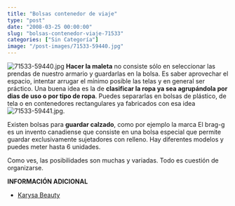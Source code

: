 ```yaml
---
title: "Bolsas contenedor de viaje"
type: "post"
date: "2008-03-25 00:00:00"
slug: "bolsas-contenedor-viaje-71533"
categories: ["Sin Categoría"]
image: "/post-images/71533-59440.jpg"
---
```


![71533-59440.jpg](/post-images/71533-59440.jpg "71533-59440.jpg") **Hacer la maleta** no consiste sólo en seleccionar las prendas de nuestro armario y guardarlas en la bolsa. Es saber aprovechar el espacio, intentar arrugar el mínimo posible las telas y en general ser práctico. Una buena idea es la de **clasificar la ropa ya sea agrupándola por dias de uso o por tipo de ropa**. Puedes separarlas en bolsas de plástico, de tela o en contenedores rectangulares ya fabricados con esa idea![71533-59441.jpg](/post-images/71533-59441.jpg "71533-59441.jpg").

Existen bolsas para **guardar calzado**, como por ejemplo la marca [](/wp-content/uploads/2008/03/71533-59442.jpg "brag-g")El brag-g es un invento canadiense que consiste en una bolsa especial que permite guardar exclusivamente sujetadores con relleno. Hay diferentes modelos y puedes meter hasta 6 unidades.

Como ves, las posibilidades son muchas y variadas. Todo es cuestión de organizarse.

**INFORMACIÓN ADICIONAL**

- [Karysa Beauty](http://www.karysabeauty.com/noticia.aspx?i=39)